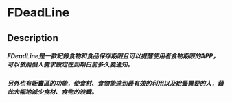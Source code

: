 # FDeadLine
## Description
##### FDeadLine是一款紀錄食物和食品保存期限且可以提醒使用者食物期限的APP，可以依照個人需求設定在到期日前多久要通知。
##### 另外也有販賣區的功能，使食材、食物能達到最有效的利用以及給最需要的人，藉此大幅地減少食材、食物的浪費。

